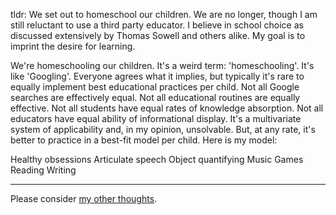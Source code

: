 <link href="../css/styles.css" rel="stylesheet" />

tldr: We set out to homeschool our children. We are no longer, though I am still reluctant to use a third party educator. I believe in school choice as discussed extensively by Thomas Sowell and others alike. My goal is to imprint the desire for learning.

We're homeschooling our children. It's a weird term: 'homeschooling'. It's like 'Googling'. Everyone agrees what it implies, but typically it's rare to equally implement best educational practices per child. Not all Google searches are effectively equal. Not all educational routines are equally effective. Not all students have equal rates of knowledge absorption. Not all educators have equal ability of informational display. It's a multivariate system of applicability and, in my opinion, unsolvable. But, at any rate, it's better to practice in a best-fit model per child. Here is my model:

Healthy obsessions
Articulate speech
Object quantifying
Music
Games
Reading
Writing
___

Please consider [my other thoughts](./index.md).
